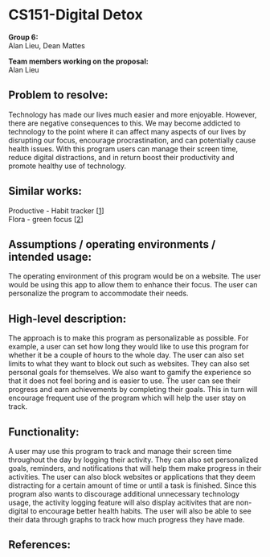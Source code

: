 # CS151-Digital Detox

**Group 6:**
\
Alan Lieu, Dean Mattes

**Team members working on the proposal:** 
\
Alan Lieu

## Problem to resolve: 
Technology has made our lives much easier and more enjoyable. However, there are negative consequences to this. We may become addicted to technology to the point where it can affect many aspects of our lives by disrupting our focus, encourage procrastination, and can potentially cause health issues. With this program users can manage their screen time, reduce digital distractions, and in return boost their productivity and promote healthy use of technology.

## Similar works:
Productive - Habit tracker [[1]]
\
Flora - green focus [[2]]

## Assumptions / operating environments / intended usage:
The operating environment of this program would be on a website. The user would be using this app to allow them to enhance their focus. The user can personalize the program to accommodate their needs. 

## High-level description: 
The approach is to make this program as personalizable as possible. For example, a user can set how long they would like to use this program for whether it be a couple of hours to the whole day. The user can also set limits to what they want to block out such as websites. They can also set personal goals for themselves. We also want to gamify the experience so that it does not feel boring and is easier to use. The user can see their progress and earn achievements by completing their goals. This in turn will encourage frequent use of the program which will help the user stay on track. 

## Functionality:
A user may use this program to track and manage their screen time throughout the day by logging their activity. They can also set personalized goals, reminders, and notifications that will help them make progress in their activities. The user can also block websites or applications that they deem distracting for a certain amount of time or until a task is finished. Since this program also wants to discourage additional unnecessary technology usage, the activity logging feature will also display acitivites that are non-digital to encourage better health habits. The user will also be able to see their data through graphs to track how much progress they have made.

## References: 
[1]: <https://productiveapp.io/> 
[2]: <https://flora.appfinca.com/en/> 
